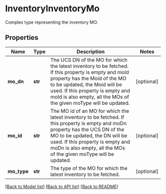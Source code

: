 # InventoryInventoryMo

Complex type representing the inventory MO. 
## Properties
Name | Type | Description | Notes
------------ | ------------- | ------------- | -------------
**mo_dn** | **str** | The UCS DN of the MO for which the latest inventory to be fetched. If this property is empty and moId property has the Moid of the MO to be updated, the Moid will be used. If this property is empty and moId is also empty, all the MOs of the given moType will be updated.   | [optional] 
**mo_id** | **str** | The MO id of an MO for which the latest inventory to be fetched. If this property is empty and moDn property has the UCS DN of the MO to be updated, the DN will be used. If this property is empty and moDn is also empty, all the MOs of the given moType will be updated.   | [optional] 
**mo_type** | **str** | The type of the MO for which the latest inventory to be fetched.    | [optional] 

[[Back to Model list]](../README.md#documentation-for-models) [[Back to API list]](../README.md#documentation-for-api-endpoints) [[Back to README]](../README.md)


